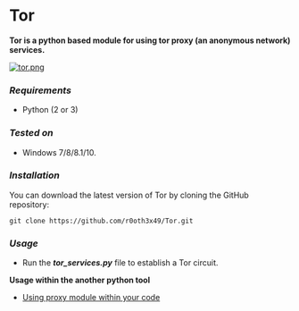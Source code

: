 # Tor

**Tor is a python based module for using tor proxy (an anonymous network) services.**

[![tor.png](https://s26.postimg.org/eqgds272h/tor.png)](https://postimg.org/image/686xnq0jp/)

### ***Requirements***
- Python (2 or 3)

### ***Tested on***
- Windows 7/8/8.1/10.
	
### ***Installation***
You can download the latest version of Tor by cloning the GitHub repository:
<pre><code>git clone https://github.com/r0oth3x49/Tor.git</pre></code>

### ***Usage***
- Run the ***tor_services.py*** file to establish a Tor circuit.

**Usage within the another python tool**
- <a href="https://r0oth3x49.herokuapp.com/tor-a-python-module-for-windows/">Using proxy module within your code</a>



